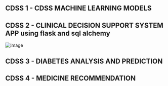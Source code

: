 CDSS 1 - CDSS MACHINE LEARNING MODELS
-


CDSS 2 - CLINICAL DECISION SUPPORT SYSTEM APP using flask and sql alchemy
-

![image](https://github.com/imharshitaa/Clinical-Decision-Support-System-Healthcare-EPICS-project/assets/143587481/361cb7e1-d726-47a8-8fcf-bc9112f8c58d)


CDSS 3 - DIABETES ANALYSIS AND PREDICTION
-




CDSS 4 - MEDICINE RECOMMENDATION
-


























